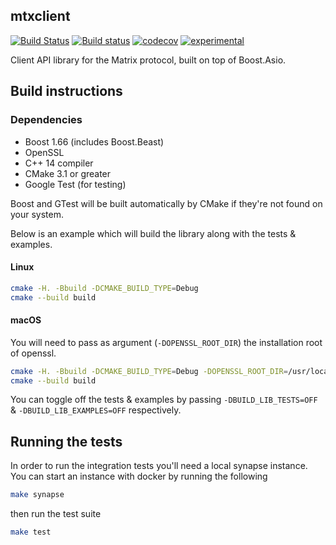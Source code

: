 mtxclient
---
[![Build Status](https://travis-ci.org/mujx/mtxclient.svg?branch=master)](https://travis-ci.org/mujx/mtxclient)
[![Build status](https://ci.appveyor.com/api/projects/status/5hl7a6dc5s60xpxy/branch/master?svg=true)](https://ci.appveyor.com/project/mujx/mtxclient/branch/master)
[![codecov](https://codecov.io/gh/mujx/mtxclient/branch/master/graph/badge.svg)](https://codecov.io/gh/mujx/mtxclient)
[![experimental](https://img.shields.io/badge/stability-experimental-orange.svg)](http://github.com/badges/stability-badges)

Client API library for the Matrix protocol, built on top of Boost.Asio.

## Build instructions

### Dependencies

- Boost 1.66 (includes Boost.Beast)
- OpenSSL
- C++ 14 compiler
- CMake 3.1 or greater
- Google Test (for testing)

Boost and GTest will be built automatically by CMake if they're not found on  your system.

Below is an example which will build the library along with the tests & examples.

#### Linux 

```bash
cmake -H. -Bbuild -DCMAKE_BUILD_TYPE=Debug
cmake --build build
```

#### macOS

You will need to pass as argument (`-DOPENSSL_ROOT_DIR`) the installation root of openssl. 

```bash
cmake -H. -Bbuild -DCMAKE_BUILD_TYPE=Debug -DOPENSSL_ROOT_DIR=/usr/local/opt/openssl
cmake --build build
```

You can toggle off the tests & examples by passing `-DBUILD_LIB_TESTS=OFF` &
`-DBUILD_LIB_EXAMPLES=OFF` respectively.

## Running the tests

In order to run the integration tests you'll need a local synapse instance. You
can start an instance with docker by running the following

```bash
make synapse
```
then run the test suite

```bash
make test 
```
